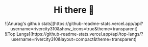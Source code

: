 <h1 align="center">Hi there 👋</h1>
<div align="center"> ![Anurag's github stats](https://github-readme-stats.vercel.app/api?username=rivercity310&show_icons=true&theme=transparent) </div> 
<div align="center"> ![Top Langs](https://github-readme-stats.vercel.app/api/top-langs/?username=rivercity310&layout=compact&theme=transparent) </div>

<!--
**rivercity310/rivercity310** is a ✨ _special_ ✨ repository because its `README.md` (this file) appears on your GitHub profile.

Here are some ideas to get you started:

- 🔭 I’m currently working on ...
- 🌱 I’m currently learning ...
- 👯 I’m looking to collaborate on ...
- 🤔 I’m looking for help with ...
- 💬 Ask me about ...
- 📫 How to reach me: ...
- 😄 Pronouns: ...
- ⚡ Fun fact: ...
-->

